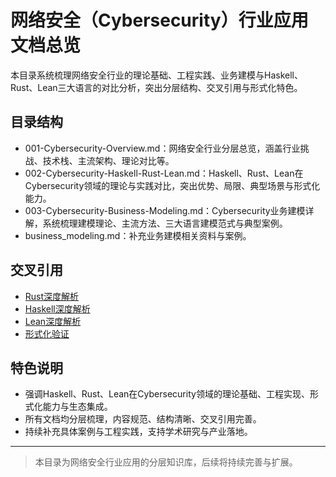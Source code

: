 # 网络安全（Cybersecurity）行业应用文档总览

本目录系统梳理网络安全行业的理论基础、工程实践、业务建模与Haskell、Rust、Lean三大语言的对比分析，突出分层结构、交叉引用与形式化特色。

## 目录结构

- 001-Cybersecurity-Overview.md：网络安全行业分层总览，涵盖行业挑战、技术栈、主流架构、理论对比等。
- 002-Cybersecurity-Haskell-Rust-Lean.md：Haskell、Rust、Lean在Cybersecurity领域的理论与实践对比，突出优势、局限、典型场景与形式化能力。
- 003-Cybersecurity-Business-Modeling.md：Cybersecurity业务建模详解，系统梳理建模理论、主流方法、三大语言建模范式与典型案例。
- business_modeling.md：补充业务建模相关资料与案例。

## 交叉引用

- [Rust深度解析](../../08-Programming-Languages/004-Rust-Deep-Dive.md)
- [Haskell深度解析](../../08-Programming-Languages/003-Haskell-Deep-Dive.md)
- [Lean深度解析](../../08-Programming-Languages/005-Lean-Deep-Dive.md)
- [形式化验证](../../09-Formal-Methods/001-Formal-Verification.md)

## 特色说明

- 强调Haskell、Rust、Lean在Cybersecurity领域的理论基础、工程实现、形式化能力与生态集成。
- 所有文档均分层梳理，内容规范、结构清晰、交叉引用完善。
- 持续补充具体案例与工程实践，支持学术研究与产业落地。

---

> 本目录为网络安全行业应用的分层知识库，后续将持续完善与扩展。
